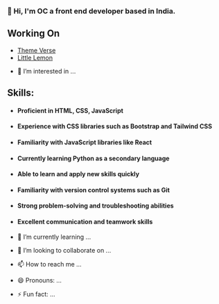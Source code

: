 ### 👋 Hi,  I'm OC a front end developer based in India.

## Working On 
<ul> 
   <li><a href="https://github.com/Gitstar-OC/Theme-Verse"> Theme Verse </a> </li>
  <li><a href="https://github.com/Gitstar-OC/Little-Lemon-Coursera"> Little Lemon  </a></li>
</ul>

- 👀 I’m interested in ...

## Skills:
- #### Proficient in HTML, CSS, JavaScript
- #### Experience with CSS libraries such as Bootstrap and Tailwind CSS
- #### Familiarity with JavaScript libraries like React
- #### Currently learning Python as a secondary language
- #### Able to learn and apply new skills quickly
- #### Familiarity with version control systems such as Git
- #### Strong problem-solving and troubleshooting abilities
- #### Excellent communication and teamwork skills

- 🌱 I’m currently learning ...
- 💞️ I’m looking to collaborate on ...
- 📫 How to reach me ...
- 😄 Pronouns: ...
- ⚡ Fun fact: ...

<!---
Gitstar-OC/Gitstar-OC is a ✨ special ✨ repository because its `README.md` (this file) appears on your GitHub profile.
You can click the Preview link to take a look at your changes.
--->
